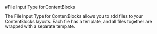 #File Input Type for ContentBlocks

The File Input Type for ContentBlocks allows you to add files to your ContentBlocks layouts. Each file has a template, and all files together are wrapped with a separate template.
